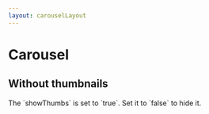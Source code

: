 ```yaml
---
layout: carouselLayout
---
```


<script>
  import { CarouselTransition, Table, TableDefaultRow } from '$lib/index';
  import { quartInOut, sineInOut, bounceInOut, quintOut } from 'svelte/easing';
  import CarouselAnimation from '$lib/carousels/CarouselAnimation.svelte'
  import { images } from './imageData';
  // import componentProps from '../props/Carousel.json'
  // // Props table
  // export let items = componentProps.props
	let propHeader = ['Name', 'Type', 'Default']
	// console.log(items)
	let divClass='w-full relative overflow-x-auto shadow-md sm:rounded-lg'

  let showThumbs=false
  let showIndicators=false
  let showCaptions=false
  let slideControls=false
</script>

<h1 class="text-3xl w-full dark:text-white pb-8">Carousel</h1>

<div class="container justify-center rounded-xl mx-auto bg-gradient-to-r bg-white dark:bg-gray-900 border border-gray-200 dark:border-gray-700 p-2 sm:p-6">
  <div class="max-w-4xl">
    <CarouselTransition {images} transitionType="slide" transitionParams={{delay: 300, duration: 500}}/>
  </div>
</div>

<h2 class="text-2xl w-full dark:text-white py-8">Without thumbnails</h2>

<p class="dark:text-white text-lg">The `showThumbs` is set to `true`. Set it to `false` to hide it.</p>

<div class="container justify-center rounded-xl mx-auto bg-gradient-to-r bg-white dark:bg-gray-900 border border-gray-200 dark:border-gray-700 p-2 sm:p-6">
  <div class="max-w-4xl">
    <CarouselTransition {images} transitionType="fly" transitionParams={{delay: 250, duration: 300, x: 100}} />
  </div>
</div>

<div class="container justify-center rounded-xl mx-auto bg-gradient-to-r bg-white dark:bg-gray-900 border border-gray-200 dark:border-gray-700 p-2 sm:p-6">
  <div class="max-w-4xl">
    <CarouselTransition {images} transitionType="slide" transitionParams={{duration: 1500, easing: bounceInOut}}/>
  </div>
</div>
